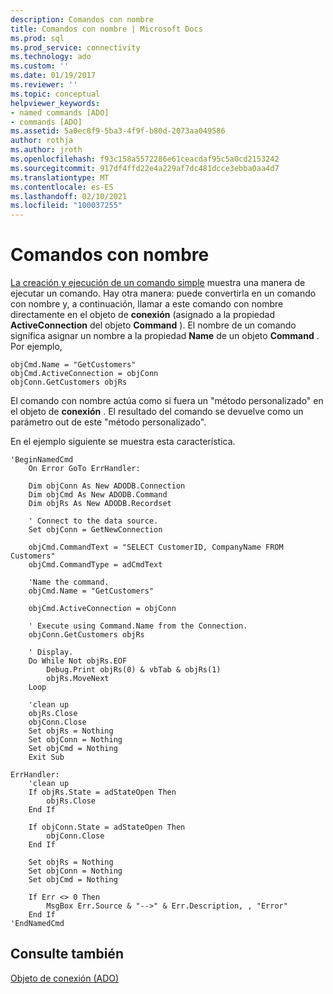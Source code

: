 ```yaml
---
description: Comandos con nombre
title: Comandos con nombre | Microsoft Docs
ms.prod: sql
ms.prod_service: connectivity
ms.technology: ado
ms.custom: ''
ms.date: 01/19/2017
ms.reviewer: ''
ms.topic: conceptual
helpviewer_keywords:
- named commands [ADO]
- commands [ADO]
ms.assetid: 5a0ec8f9-5ba3-4f9f-b80d-2073aa049586
author: rothja
ms.author: jroth
ms.openlocfilehash: f93c158a5572286e61ceacdaf95c5a0cd2153242
ms.sourcegitcommit: 917df4ffd22e4a229af7dc481dcce3ebba0aa4d7
ms.translationtype: MT
ms.contentlocale: es-ES
ms.lasthandoff: 02/10/2021
ms.locfileid: "100037255"
---
```

# <a name="named-commands"></a>Comandos con nombre
[La creación y ejecución de un comando simple](./creating-and-executing-a-simple-command.md) muestra una manera de ejecutar un comando. Hay otra manera: puede convertirla en un comando con nombre y, a continuación, llamar a este comando con nombre directamente en el objeto de **conexión** (asignado a la propiedad **ActiveConnection** del objeto **Command** ). El nombre de un comando significa asignar un nombre a la propiedad **Name** de un objeto **Command** . Por ejemplo,  
  
```  
objCmd.Name = "GetCustomers"  
objCmd.ActiveConnection = objConn  
objConn.GetCustomers objRs  
```  
  
 El comando con nombre actúa como si fuera un "método personalizado" en el objeto de **conexión** . El resultado del comando se devuelve como un parámetro out de este "método personalizado".  
  
 En el ejemplo siguiente se muestra esta característica.  
  
```  
'BeginNamedCmd  
    On Error GoTo ErrHandler:  
  
    Dim objConn As New ADODB.Connection  
    Dim objCmd As New ADODB.Command  
    Dim objRs As New ADODB.Recordset  
  
    ' Connect to the data source.  
    Set objConn = GetNewConnection  
  
    objCmd.CommandText = "SELECT CustomerID, CompanyName FROM Customers"  
    objCmd.CommandType = adCmdText  
  
    'Name the command.  
    objCmd.Name = "GetCustomers"  
  
    objCmd.ActiveConnection = objConn  
  
    ' Execute using Command.Name from the Connection.  
    objConn.GetCustomers objRs  
  
    ' Display.  
    Do While Not objRs.EOF  
        Debug.Print objRs(0) & vbTab & objRs(1)  
        objRs.MoveNext  
    Loop  
  
    'clean up  
    objRs.Close  
    objConn.Close  
    Set objRs = Nothing  
    Set objConn = Nothing  
    Set objCmd = Nothing  
    Exit Sub  
  
ErrHandler:  
    'clean up  
    If objRs.State = adStateOpen Then  
        objRs.Close  
    End If  
  
    If objConn.State = adStateOpen Then  
        objConn.Close  
    End If  
  
    Set objRs = Nothing  
    Set objConn = Nothing  
    Set objCmd = Nothing  
  
    If Err <> 0 Then  
        MsgBox Err.Source & "-->" & Err.Description, , "Error"  
    End If  
'EndNamedCmd  
```  
  
## <a name="see-also"></a>Consulte también  
 [Objeto de conexión (ADO)](../../reference/ado-api/connection-object-ado.md)